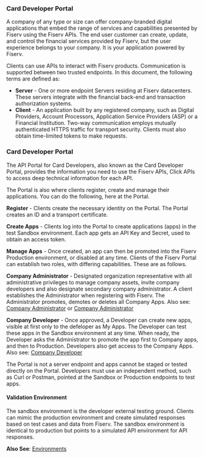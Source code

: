 ### Card Developer Portal

A company of any type or size can offer company-branded digital applications that embed the range of services and capabilities presented by Fiserv using the Fiserv APIs.  The end user customer can create, update, and control the financial services provided by Fiserv, but the user experience belongs to your company.  It is your application powered by Fiserv.

Clients can use APIs to interact with Fiserv products. Communication is supported between two trusted endpoints. In this document, the following terms are defined as:

 * **Server** - One or more endpoint Servers residing at Fiserv datacenters.  These servers integrate with the financial back-end and transaction authorization systems.
 * **Client** - An application built by any registered company, such as Digital Providers, Account Processors, Application Service Providers (ASP) or a Financial Institution.
Two-way communication employs mutually authenticated HTTPS traffic for transport security.  Clients must also obtain time-limited tokens to make requests.

 

### Card Developer Portal
The API Portal for Card Developers, also known as the Card Developer Portal, provides the information you need to use the Fiserv APIs,  Click APIs to access deep technical information for each API.

The Portal is also where clients register, create and manage their applications.  You can do the following, here at the Portal.

**Register** - Clients create the necessary identity on the Portal.  The Portal creates an ID and a transport certificate.

**Create Apps** - Clients log into the Portal to create applications (apps) in the test Sandbox environment.  Each app gets an API Key and Secret, used to obtain an access token.

**Manage Apps** - Once created, an app can then be promoted into the Fiserv Production environment, or disabled at any time.
Clients of the Fiserv Portal can establish two roles, with differing capabilities.  These are as follows.

**Company Administrator** - Designated organization representative with all administrative privileges to manage company assets, invite company developers and also designate secondary company administrator. A client establishes the Administrator when registering with Fiserv.  The Administrator promotes, demotes or deletes all Company Apps.  Also see: [Company Administrator](./docs/gettingstarted/card-developer-portal.md) or [Company Administrator](card-developer-portal.md) 

**Company Developer** - Once approved, a Developer can create new apps, visible at first only to the defeloper as My Apps.  The Developer can test these apps in the Sandbox environment at any time.  When ready, the Developer asks the Administrator to promote the app first to Company apps, and then to Production.  Developers also get access to the Company Apps. Also see: [Company Developer](/docs/gettingstarted/company-developer.md)

The Portal is not a server endpoint and apps cannot be staged or tested directly on the Portal. Developers must use an independent method, such as Curl or Postman, pointed at the Sandbox or Production endpoints to test apps.

 

#### Validation Environment
The sandbox environment is the developer external testing ground. Clients can mimic the production environment and create simulated responses based on test cases and data from Fiserv. The sandbox environment is identical to production but points to a simulated API environment for API responses.

**Also See**: [Environments](https://card.developer.fiserv.com/all-products/getting-started/environments)
